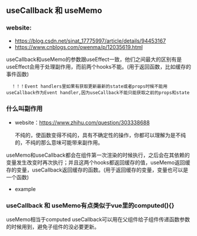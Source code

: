## useCallback 和 useMemo

### website:
- https://blog.csdn.net/sinat_17775997/article/details/94453167
- https://www.cnblogs.com/owenma/p/12035619.html

useCallback和useMemo的参数跟useEffect一致，他们之间最大的区别有是useEffect会用于处理副作用，而前两个hooks不能。(用于返回函数，比如缓存的事件函数)

```
  ！！！Event handlers里如果有获取更新最新的state或者props时候不能用useCallback作为Event handler,因为useCallback不能只能获取之前的props和state
```

### 什么叫副作用
- website：https://www.zhihu.com/question/303338688
  
  不纯的，使函数变得不纯的，具有不确定性的操作，你都可以理解为是不纯的，不纯的那么意味可能带来副作用。

useMemo和useCallback都会在组件第一次渲染的时候执行，之后会在其依赖的变量发生改变时再次执行；并且这两个hooks都返回缓存的值，useMemo返回缓存的变量，useCallback返回缓存的函数。(用于返回缓存的变量，变量也可以是一个函数)

- example

### useCallback 和 useMemo有点类似于vue里的computed(){}

useMemo相当于computed
useCallback可以用在父组件给子组件传递函数参数的时候用到，避免子组件的没必要更新。
